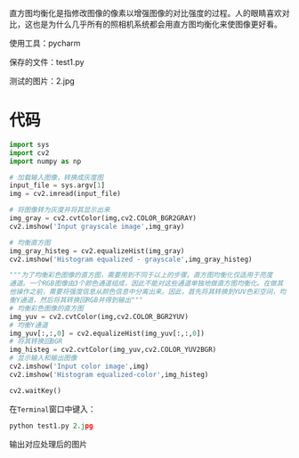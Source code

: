 直方图均衡化是指修改图像的像素以增强图像的对比强度的过程。人的眼睛喜欢对比，这也是为什么几乎所有的照相机系统都会用直方图均衡化来使图像更好看。

使用工具：pycharm

保存的文件：test1.py

测试的图片：2.jpg

# 代码
```python
import sys
import cv2
import numpy as np

# 加载输入图像，转换成灰度图
input_file = sys.argv[1]
img = cv2.imread(input_file)

# 将图像转为灰度并将其显示出来
img_gray = cv2.cvtColor(img,cv2.COLOR_BGR2GRAY)
cv2.imshow('Input grayscale image',img_gray)

# 均衡直方图
img_gray_histeg = cv2.equalizeHist(img_gray)
cv2.imshow('Histogram equalized - grayscale',img_gray_histeg)

"""为了均衡彩色图像的直方图，需要用到不同于以上的步骤。直方图均衡化仅适用于亮度
通道。一个RGB图像由3个颜色通道组成，因此不能对这些通道单独地做直方图均衡化。在做其
他操作之前，需要将强度信息从颜色信息中分离出来。因此，首先将其转换到YUV色彩空间，均
衡Y通道，然后将其转换回RGB并得到输出"""
# 均衡彩色图像的直方图
img_yuv = cv2.cvtColor(img,cv2.COLOR_BGR2YUV)
# 均衡Y通道
img_yuv[:,:,0] = cv2.equalizeHist(img_yuv[:,:,0])
# 将其转换回BGR
img_histeg = cv2.cvtColor(img_yuv,cv2.COLOR_YUV2BGR)
# 显示输入和输出图像
cv2.imshow('Input color image',img)
cv2.imshow('Histogram equalized-color',img_histeg)

cv2.waitKey()
```
在`Terminal`窗口中键入：
```python
python test1.py 2.jpg
```
输出对应处理后的图片
